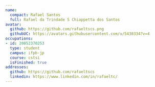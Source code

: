 ```yaml
---
name:
  compact: Rafael Santos
  full: Rafael da Trindade S Chiappetta dos Santos
avatar:
  github: https://github.com/rafaeltscs.png
  githubUC: https://avatars.githubusercontent.com/u/5438334?v=4
occupations:
- id: 20052370253
  type: student
  campus: ifpb-jp
  course: cstsi
  isFinished: true
addresses:
  github: https://github.com/rafaeltscs
  linkedin: https://www.linkedin.com/in/rafaeltc/
---
```

